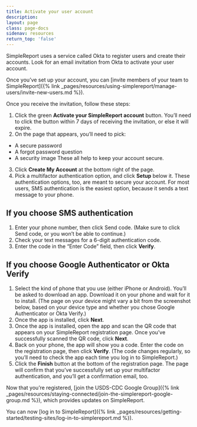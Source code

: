 ```yaml
---
title: Activate your user account
description:
layout: page
class: page-docs
sidenav: resources
return_top: 'false'
---
```


SimpleReport uses a service called Okta to register users and create their accounts. Look for an email invitation from Okta to activate your user account.

Once you’ve set up your account, you can [invite members of your team to SimpleReport]({% link _pages/resources/using-simplereport/manage-users/invite-new-users.md %}).

Once you receive the invitation, follow these steps:
1. Click the green **Activate your SimpleReport account** button. You’ll need to click the button within 7 days of receiving the invitation, or else it will expire.
2. On the page that appears, you’ll need to pick:
  - A secure password
  - A forgot password question
  - A security image
  These all help to keep your account secure.
3. Click **Create My Account** at the bottom right of the page.
4. Pick a multifactor authentication option, and click **Setup** below it. These authentication options, too, are meant to secure your account. For most users, SMS authentication is the easiest option, because it sends a text message to your phone.

## If you choose SMS authentication
1. Enter your phone number, then click Send code. (Make sure to click Send code, or you won’t be able to continue.)
2. Check your text messages for a 6-digit authentication code.
3. Enter the code in the “Enter Code” field, then click **Verify**.

## If you choose Google Authenticator or Okta Verify
1. Select the kind of phone that you use (either iPhone or Android). You’ll be asked to download an app. Download it on your phone and wait for it to install. (The page on your device might vary a bit from the screenshot below, based on your device type and whether you chose Google Authenticator or Okta Verify.)
2. Once the app is installed, click **Next**.
3. Once the app is installed, open the app and scan the QR code that appears on your SimpleReport registration page. Once you’ve successfully scanned the QR code, click **Next**.
4. Back on your phone, the app will show you a code. Enter the code on the registration page, then click **Verify**. (The code changes regularly, so you’ll need to check the app each time you log in to SimpleReport.)
5. Click the **Finish** button at the bottom of the registration page. The page will confirm that you’ve successfully set up your multifactor authentication, and you’ll get a confirmation email, too.

Now that you’re registered, [join the USDS-CDC Google Group]({% link _pages/resources/staying-connected/join-the-simplereport-google-group.md %}), which provides updates on SimpleReport.

You can now [log in to SimpleReport]({% link _pages/resources/getting-started/testing-sites/log-in-to-simplereport.md %}).
